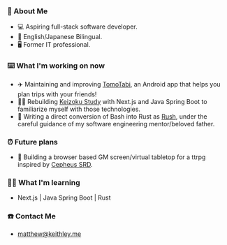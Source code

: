 ### 📖 About Me
  - 💻 Aspiring full-stack software developer.
  - 🗾 English/Japanese Bilingual.
  - 🖥️ Former IT professional.

### ⌨️ What I'm working on now
  - ✈️ Maintaining and improving [TomoTabi](https://github.com/tomo-tabi), an Android app that helps you plan trips with your friends!
  - 👨‍🎓 Rebuilding [Keizoku Study](https://github.com/Raeki/keizoku-study) with Next.js and Java Spring Boot to familiarize myself with those technologies.
  - 🦀 Writing a direct conversion of Bash into Rust as [Rush](https://github.com/kalebskeithley/rush), under the careful guidance of my software engineering mentor/beloved father.

### ⏰ Future plans
  - 👾 Building a browser based GM screen/virtual tabletop for a ttrpg inspired by [Cepheus SRD](https://www.orffenspace.com/cepheus-srd/).

### 👨‍🎓 What I'm learning
  - Next.js | Java Spring Boot | Rust

### ☎️ Contact Me
  - matthew@keithley.me

